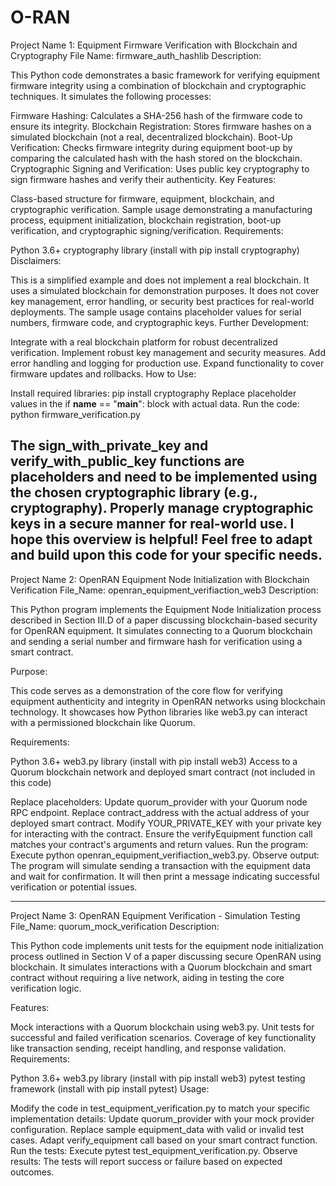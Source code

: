 # O-RAN
Project Name 1: Equipment Firmware Verification with Blockchain and Cryptography
File Name: firmware_auth_hashlib
Description:

This Python code demonstrates a basic framework for verifying equipment firmware integrity using a combination of blockchain and cryptographic techniques. It simulates the following processes:

Firmware Hashing: Calculates a SHA-256 hash of the firmware code to ensure its integrity.
Blockchain Registration: Stores firmware hashes on a simulated blockchain (not a real, decentralized blockchain).
Boot-Up Verification: Checks firmware integrity during equipment boot-up by comparing the calculated hash with the hash stored on the blockchain.
Cryptographic Signing and Verification: Uses public key cryptography to sign firmware hashes and verify their authenticity.
Key Features:

Class-based structure for firmware, equipment, blockchain, and cryptographic verification.
Sample usage demonstrating a manufacturing process, equipment initialization, blockchain registration, boot-up verification, and cryptographic signing/verification.
Requirements:

Python 3.6+
cryptography library (install with pip install cryptography)
Disclaimers:

This is a simplified example and does not implement a real blockchain. It uses a simulated blockchain for demonstration purposes.
It does not cover key management, error handling, or security best practices for real-world deployments.
The sample usage contains placeholder values for serial numbers, firmware code, and cryptographic keys.
Further Development:

Integrate with a real blockchain platform for robust decentralized verification.
Implement robust key management and security measures.
Add error handling and logging for production use.
Expand functionality to cover firmware updates and rollbacks.
How to Use:

Install required libraries: pip install cryptography
Replace placeholder values in the if __name__ == "__main__": block with actual data.
Run the code: python firmware_verification.py

The sign_with_private_key and verify_with_public_key functions are placeholders and need to be implemented using the chosen cryptographic library (e.g., cryptography).
Properly manage cryptographic keys in a secure manner for real-world use.
I hope this overview is helpful! Feel free to adapt and build upon this code for your specific needs.
----------------------------------------------------------------------------------------------------------------------------------------------------------------------------
Project Name 2: OpenRAN Equipment Node Initialization with Blockchain Verification
File_Name: openran_equipment_verifiaction_web3
Description:

This Python program implements the Equipment Node Initialization process described in Section III.D of a paper discussing blockchain-based security for OpenRAN equipment.
It simulates connecting to a Quorum blockchain and sending a serial number and firmware hash for verification using a smart contract.

Purpose:

This code serves as a demonstration of the core flow for verifying equipment authenticity and integrity in OpenRAN networks using blockchain technology. 
It showcases how Python libraries like web3.py can interact with a permissioned blockchain like Quorum.

Requirements:

Python 3.6+
web3.py library (install with pip install web3)
Access to a Quorum blockchain network and deployed smart contract (not included in this code)

Replace placeholders:
Update quorum_provider with your Quorum node RPC endpoint.
Replace contract_address with the actual address of your deployed smart contract.
Modify YOUR_PRIVATE_KEY with your private key for interacting with the contract.
Ensure the verifyEquipment function call matches your contract's arguments and return values.
Run the program:
Execute python openran_equipment_verifiaction_web3.py.
Observe output:
The program will simulate sending a transaction with the equipment data and wait for confirmation.
It will then print a message indicating successful verification or potential issues.

---------------------------------------------------------------------------------------------------------------------------------------------------------------------------

Project Name 3: OpenRAN Equipment Verification - Simulation Testing
File_Name: quorum_mock_verification
Description:

This Python code implements unit tests for the equipment node initialization process outlined in Section V of a paper discussing secure OpenRAN using blockchain. 
It simulates interactions with a Quorum blockchain and smart contract without requiring a live network, aiding in testing the core verification logic.

Features:

Mock interactions with a Quorum blockchain using web3.py.
Unit tests for successful and failed verification scenarios.
Coverage of key functionality like transaction sending, receipt handling, and response validation.
Requirements:

Python 3.6+
web3.py library (install with pip install web3)
pytest testing framework (install with pip install pytest)
Usage:

Modify the code in test_equipment_verification.py to match your specific implementation details:
Update quorum_provider with your mock provider configuration.
Replace sample equipment_data with valid or invalid test cases.
Adapt verify_equipment call based on your smart contract function.
Run the tests:
Execute pytest test_equipment_verification.py.
Observe results:
The tests will report success or failure based on expected outcomes.
